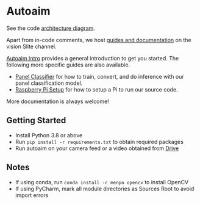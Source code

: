 # Autoaim
See the code [architecture diagram](https://app.diagrams.net/#G1Gtw_IO4ovWzlRxqMIo0SwGJ7QCxx_Pnp).

Apart from in-code comments, we host [guides and documentation](https://ubcrobomaster.slite.com/app/channels/dA4dO1hHij/notes/ZYTtyAq~lp) on the vision Slite channel.

[Autoaim Intro](https://ubcrobomaster.slite.com/app/channels/dA4dO1hHij/notes/xn1FDEEL2l) provides a general introduction to get you started. The following more specific guides are also available.
* [Panel Classifier](https://ubcrobomaster.slite.com/app/channels/dA4dO1hHij/notes/PBxt9ou6BB) for how to train, convert, and do inference with our panel classification model.
* [Raspberry Pi Setup](https://ubcrobomaster.slite.com/app/channels/dA4dO1hHij/notes/dBspLGe9VC) for how to setup a Pi to run our source code.

More documentation is always welcome!


## Getting Started
* Install Python 3.8 or above
* Run `pip install -r requirements.txt` to obtain required packages
* Run autoaim on your camera feed or a video obtained from [Drive](https://drive.google.com/drive/folders/1YaJ2r4S1ThzvY1khYDgWm0C09EJl-k43)

## Notes
* If using conda, run `conda install -c menpo opencv` to install OpenCV
* If using PyCharm, mark all module directories as Sources Root to avoid import errors
